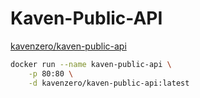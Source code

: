 # Kaven-Public-API

[kavenzero/kaven-public-api](https://hub.docker.com/r/kavenzero/kaven-public-api)

```sh
docker run --name kaven-public-api \
    -p 80:80 \
    -d kavenzero/kaven-public-api:latest
```
